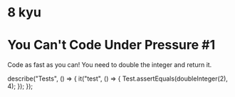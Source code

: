 8 kyu
===========================================
You Can't Code Under Pressure #1
===========================================

Code as fast as you can! You need to double the integer and return it.

describe("Tests", () => {
  it("test", () => {
Test.assertEquals(doubleInteger(2), 4);
  });
});